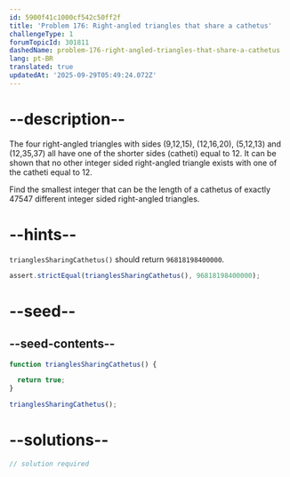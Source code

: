 ```yaml
---
id: 5900f41c1000cf542c50ff2f
title: 'Problem 176: Right-angled triangles that share a cathetus'
challengeType: 1
forumTopicId: 301811
dashedName: problem-176-right-angled-triangles-that-share-a-cathetus
lang: pt-BR
translated: true
updatedAt: '2025-09-29T05:49:24.072Z'
---
```


# --description--

The four right-angled triangles with sides (9,12,15), (12,16,20), (5,12,13) and (12,35,37) all have one of the shorter sides (catheti) equal to 12. It can be shown that no other integer sided right-angled triangle exists with one of the catheti equal to 12.

Find the smallest integer that can be the length of a cathetus of exactly 47547 different integer sided right-angled triangles.

# --hints--

`trianglesSharingCathetus()` should return `96818198400000`.

```js
assert.strictEqual(trianglesSharingCathetus(), 96818198400000);
```

# --seed--

## --seed-contents--

```js
function trianglesSharingCathetus() {

  return true;
}

trianglesSharingCathetus();
```

# --solutions--

```js
// solution required
```
